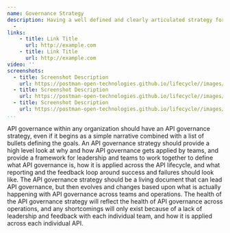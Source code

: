 ```yaml
---
name: Governance Strategy
description: Having a well defined and clearly articulated strategy for what the governance of APIs across an organization looks like is important for helping teams find alignment across an organization. API governance strategies often start small, but then should evolve and grow to define, measure, and guide API operations across an organization.
  - 
links:
    - title: Link Title
      url: http://example.com      
    - title: Link Title
      url: http://example.com                   
video: ''
screenshots:
  - title: Screenshot Description
    url: https://postman-open-technologies.github.io/lifecycle//images/postman-screenshot.png          
  - title: Screenshot Description
    url: https://postman-open-technologies.github.io/lifecycle//images/postman-screenshot.png  
  - title: Screenshot Description
    url: https://postman-open-technologies.github.io/lifecycle//images/postman-screenshot.png    
...
```

API governance within any organization should have an API governance strategy, even if it begins as a simple narrative combined with a list of bullets defining the goals. An API governance strategy should provide a high level look at why and how API governance gets applied by teams, and provide a framework for leadership and teams to work together to define what API governance is, how it is applied across the API lifecycle, and what reporting and the feedback loop around success and failures should look like. The API governance strategy should be a living document that can lead API governance, but then evolves and changes based upon what is actually happening with API governance across teams and operations. The health of the API governance strategy will reflect the health of API governance across operations, and any shortcomings will only exist because of a lack of leadership and feedback with each individual team, and how it is applied across each individual API.